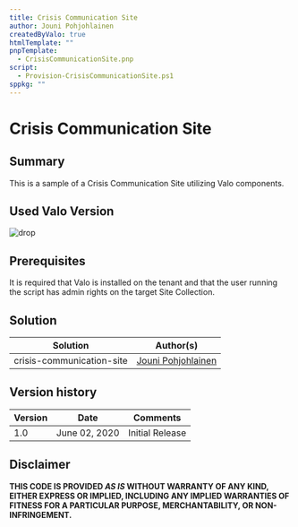 ```yaml
---
title: Crisis Communication Site
author: Jouni Pohjohlainen
createdByValo: true
htmlTemplate: ""
pnpTemplate:
  - CrisisCommunicationSite.pnp
script:
  - Provision-CrisisCommunicationSite.ps1
sppkg: ""
---
```


# Crisis Communication Site

## Summary
This is a sample of a Crisis Communication Site utilizing Valo components.

## Used Valo Version 
![drop](https://img.shields.io/badge/version-1.5-green.svg)

## Prerequisites
 
It is required that Valo is installed on the tenant and that the user running the script has admin rights on the target Site Collection.

## Solution

Solution|Author(s)
--------|---------
crisis-communication-site | [Jouni Pohjohlainen](https://www.linkedin.com/in/jounipohjolainen/)

## Version history

Version|Date|Comments
-------|----|--------
1.0 | June 02, 2020 | Initial Release

## Disclaimer
**THIS CODE IS PROVIDED *AS IS* WITHOUT WARRANTY OF ANY KIND, EITHER EXPRESS OR IMPLIED, INCLUDING ANY IMPLIED WARRANTIES OF FITNESS FOR A PARTICULAR PURPOSE, MERCHANTABILITY, OR NON-INFRINGEMENT.**